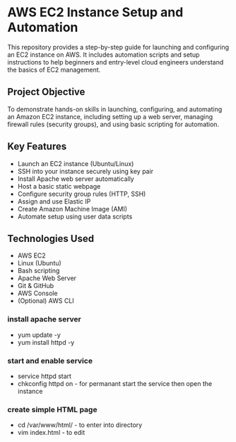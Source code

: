 # AWS EC2 Instance Setup and Automation

This repository provides a step-by-step guide for launching and configuring an EC2 instance on AWS. It includes automation scripts and setup instructions to help beginners and entry-level cloud engineers understand the basics of EC2 management.

##  Project Objective

To demonstrate hands-on skills in launching, configuring, and automating an Amazon EC2 instance, including setting up a web server, managing firewall rules (security groups), and using basic scripting for automation.

## Key Features

- Launch an EC2 instance (Ubuntu/Linux)
- SSH into your instance securely using key pair
- Install Apache web server automatically
- Host a basic static webpage
- Configure security group rules (HTTP, SSH)
- Assign and use Elastic IP
- Create Amazon Machine Image (AMI)
- Automate setup using user data scripts

## Technologies Used

- AWS EC2
- Linux (Ubuntu)
- Bash scripting
- Apache Web Server
- Git & GitHub
- AWS Console
- (Optional) AWS CLI

### install apache server
- yum update -y
- yum install httpd -y
### start and enable service
- service httpd start
- chkconfig httpd on - for permanant start the service then open the instance
  
### create simple HTML page
- cd /var/www/html/  - to enter into directory
- vim index.html - to edit
  





